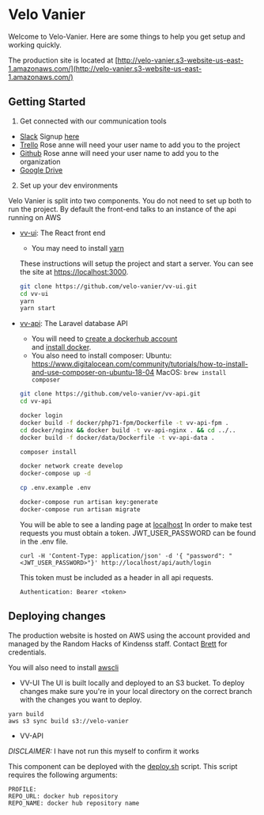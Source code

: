 # Velo Vanier

Welcome to Velo-Vanier. Here are some things to help you get setup and working
quickly.

The production site is located at [http://velo-vanier.s3-website-us-east-1.amazonaws.com/](http://velo-vanier.s3-website-us-east-1.amazonaws.com/)

## Getting Started
1. Get connected with our communication tools
  - [Slack](https://rhokottawa.slack.com) 
    Signup [here](https://rhok.ca/slack-sign-up/)
  - [Trello](https://trello.com/b/gocKz32m/rhok-v%C3%A9lo-vanier-bike-loans) 
    Rose anne will need your user name to add you to the project 
  - [Github](https://github.com/velo-vanier)
    Rose anne will need your user name to add you to the organization 
  - [Google Drive](https://drive.google.com/drive/folders/16bpPqPLWkoC2b_yZw0GBflFc6RV5Aewn)

2. Set up your dev environments

  Velo Vanier is split into two components. You do not need to set up both to 
  run the project. By default the front-end talks to an instance of the api 
  running on AWS

  - [vv-ui](https://github.com/velo-vanier/vv-ui): The React front end 
    - You may need to install [yarn](https://yarnpkg.com/lang/en/docs/install/)

    These instructions will setup the project and start a server. You can see the 
    site at [https://localhost:3000](https://localhost:3000).

    ```sh
    git clone https://github.com/velo-vanier/vv-ui.git
    cd vv-ui
    yarn 
    yarn start
    ``` 
  - [vv-api](https://github.com/velo-vanier/vv-api): The Laravel database API 
    - You will need to [create a dockerhub account](https://hub.docker.com/)  
      and [install docker](https://hub.docker.com/welcome).
    - You also need to install composer: 
    Ubuntu: https://www.digitalocean.com/community/tutorials/how-to-install-and-use-composer-on-ubuntu-18-04
    MacOS: `brew install composer`

    ```sh
    git clone https://github.com/velo-vanier/vv-api.git
    cd vv-api

    docker login
    docker build -f docker/php71-fpm/Dockerfile -t vv-api-fpm .
    cd docker/nginx && docker build -t vv-api-nginx . && cd ../..
    docker build -f docker/data/Dockerfile -t vv-api-data .

    composer install

    docker network create develop
    docker-compose up -d

    cp .env.example .env

    docker-compose run artisan key:generate
    docker-compose run artisan migrate
    ```
    You will be able to see a landing page at [localhost](http://localhost)
    In order to make test requests you must obtain a token. JWT_USER_PASSWORD
    can be found in the .env file.

    ```
    curl -H 'Content-Type: application/json' -d '{ "password": "<JWT_USER_PASSWORD>"}' http://localhost/api/auth/login                                                                                       
    ```
    
    This token must be included as a header in all api requests.
    ```
    Authentication: Bearer <token>
    ```

## Deploying changes 
The production website is hosted on AWS using the account provided and managed 
by the Random Hacks of Kindenss staff. Contact [Brett](https://github.com/tackaberry) 
for credentials.

You will also need to install [awscli](https://docs.aws.amazon.com/cli/latest/userguide/installing.html) 

- VV-UI
The UI is built locally and deployed to an S3 bucket. To deploy changes
make sure you're in your local directory on the correct branch with the 
changes you want to deploy.

```
yarn build
aws s3 sync build s3://velo-vanier
```

- VV-API

_DISCLAIMER:_ I have not run this myself to confirm it works 

This component can be deployed with the [deploy.sh](https://github.com/velo-vanier/vv-api/blob/master/deploy.sh)
script. This script requires the following arguments:

```
PROFILE:
REPO_URL: docker hub repository
REPO_NAME: docker hub repository name
```
